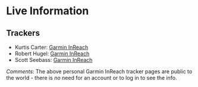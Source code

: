 # Live Information

## Trackers

* Kurtis Carter: [Garmin InReach](https://share.garmin.com/kurtis)
* Robert Hugel: [Garmin InReach](https://share.garmin.com/roberthugel)
* Scott Seebass: [Garmin InReach](https://share.garmin.com/scottseebass)

_Comments_: The above personal Garmin InReach tracker pages are public to the world - there is _no_ need for an account or to log in to see the info.
